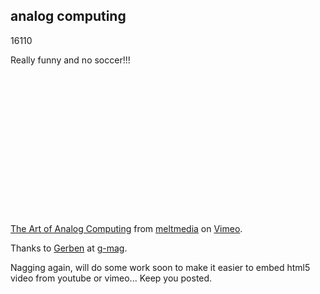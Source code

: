 <article><h2>analog computing</h2><time><span class="day">1</span><span class="month">6</span><span class="year">110</span></time><p>Really funny and no soccer!!!</p><object width="400" height="225"><param name="allowfullscreen" value="true" /><param name="allowscriptaccess" value="always" /><param name="movie" value="http://vimeo.com/moogaloop.swf?clip_id=12433033&amp;server=vimeo.com&amp;show_title=1&amp;show_byline=1&amp;show_portrait=0&amp;color=&amp;fullscreen=1" /><embed src="http://vimeo.com/moogaloop.swf?clip_id=12433033&amp;server=vimeo.com&amp;show_title=1&amp;show_byline=1&amp;show_portrait=0&amp;color=&amp;fullscreen=1" type="application/x-shockwave-flash" allowfullscreen="true" allowscriptaccess="always" width="400" height="225"></embed></object><p><a href="http://vimeo.com/12433033">The Art of Analog Computing</a> from <a href="http://vimeo.com/meltmedia">meltmedia</a> on <a href="http://vimeo.com">Vimeo</a>.</p><p>Thanks to <a href="https://twitter.com/DaDesignDoctorG">Gerben</a> at <a href="http://www.g-mag.nl/">g-mag</a>.</p><p>Nagging again, will do some work soon to make it easier to embed html5 video from youtube or vimeo... Keep you posted.</p></article>